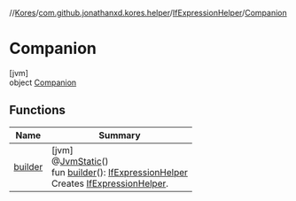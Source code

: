 //[Kores](../../../../index.md)/[com.github.jonathanxd.kores.helper](../../index.md)/[IfExpressionHelper](../index.md)/[Companion](index.md)

# Companion

[jvm]\
object [Companion](index.md)

## Functions

| Name | Summary |
|---|---|
| [builder](builder.md) | [jvm]<br>@[JvmStatic](https://kotlinlang.org/api/latest/jvm/stdlib/kotlin.jvm/-jvm-static/index.html)()<br>fun [builder](builder.md)(): [IfExpressionHelper](../index.md)<br>Creates [IfExpressionHelper](../index.md). |
